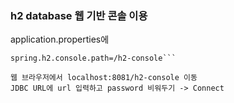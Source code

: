 ### h2 database 웹 기반 콘솔 이용
application.properties에   
```spring.h2.console.enabled=true
spring.h2.console.path=/h2-console```   

웹 브라우저에서 localhost:8081/h2-console 이동   
JDBC URL에 url 입력하고 password 비워두기 -> Connect
